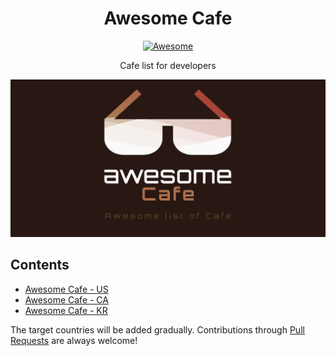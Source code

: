 <h1 align="center">Awesome Cafe</h1>
<p align="center"><a href="https://awesome.re"><img src="https://awesome.re/badge.svg" alt="Awesome" /></a></p>
<p align="center">Cafe list for developers</p>

<p align="center">
   <img with="740" src="./cover.png" alt="Awesome Cafe - Awesome list of Cafe" />
</p>

## Contents

- [Awesome Cafe - US](./README-us.md)
- [Awesome Cafe - CA](./README-ca.md)
- [Awesome Cafe - KR](./README-kr.md)

The target countries will be added gradually.
Contributions through [Pull Requests](https://github.com/KennethanCeyer/awesome-cafe/pulls) are always welcome!
